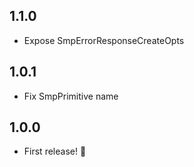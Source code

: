 ## 1.1.0
* Expose SmpErrorResponseCreateOpts

## 1.0.1
* Fix SmpPrimitive name

## 1.0.0
* First release! 🎉
